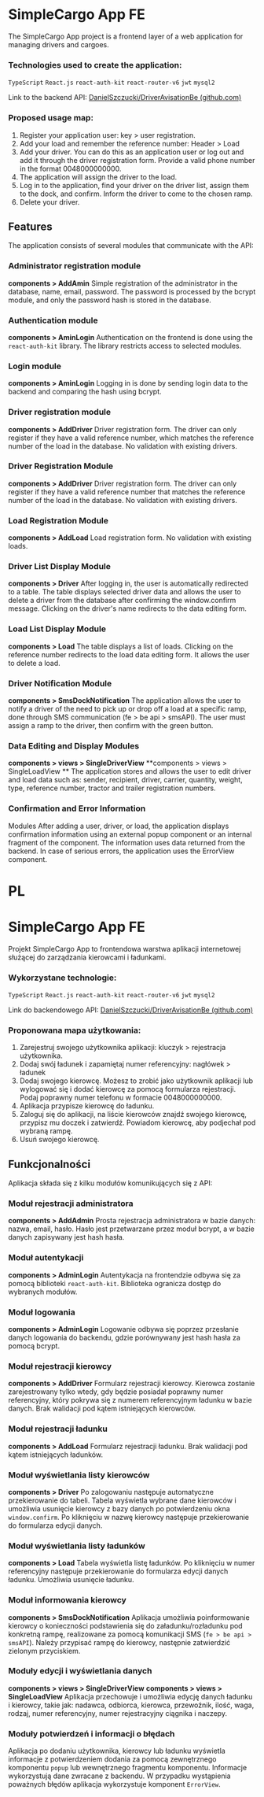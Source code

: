 # SimpleCargo App FE

The SimpleCargo App project is a frontend layer of a web application for managing drivers and cargoes.

### Technologies used to create the application:

`TypeScript` `React.js` `react-auth-kit` `react-router-v6` `jwt` `mysql2`

Link to the backend API: [DanielSzczucki/DriverAvisationBe (github.com)](https://github.com/DanielSzczucki/DriverAvisationBe)

### Proposed usage map:

1.  Register your application user: key > user registration.
2.  Add your load and remember the reference number: Header > Load
3.  Add your driver. You can do this as an application user or log out and add it through the driver registration form. Provide a valid phone number in the format 0048000000000.
4.  The application will assign the driver to the load.
5.  Log in to the application, find your driver on the driver list, assign them to the dock, and confirm. Inform the driver to come to the chosen ramp.
6.  Delete your driver.

## Features

The application consists of several modules that communicate with the API:

### Administrator registration module

**components > AddAmin**
Simple registration of the administrator in the database, name, email, password. The password is processed by the bcrypt module, and only the password hash is stored in the database.

### Authentication module

**components > AminLogin**
Authentication on the frontend is done using the `react-auth-kit` library. The library restricts access to selected modules.

### Login module

**components > AminLogin**
Logging in is done by sending login data to the backend and comparing the hash using bcrypt.

### Driver registration module

**components > AddDriver**
Driver registration form. The driver can only register if they have a valid reference number, which matches the reference number of the load in the database. No validation with existing drivers.

### Driver Registration Module

**components > AddDriver**
Driver registration form. The driver can only register if they have a valid reference number that matches the reference number of the load in the database. No validation with existing drivers.

### Load Registration Module

**components > AddLoad**
Load registration form. No validation with existing loads.

### Driver List Display Module

**components > Driver**
After logging in, the user is automatically redirected to a table. The table displays selected driver data and allows the user to delete a driver from the database after confirming the window.confirm message. Clicking on the driver's name redirects to the data editing form.

### Load List Display Module

**components > Load**
The table displays a list of loads. Clicking on the reference number redirects to the load data editing form. It allows the user to delete a load.

### Driver Notification Module

**components > SmsDockNotification**
The application allows the user to notify a driver of the need to pick up or drop off a load at a specific ramp, done through SMS communication (fe > be api > smsAPI). The user must assign a ramp to the driver, then confirm with the green button.

### Data Editing and Display Modules

**components > views > SingleDriverView**
**components > views > SingleLoadView **
The application stores and allows the user to edit driver and load data such as: sender, recipient, driver, carrier, quantity, weight, type, reference number, tractor and trailer registration numbers.

### Confirmation and Error Information

Modules After adding a user, driver, or load, the application displays confirmation information using an external popup component or an internal fragment of the component. The information uses data returned from the backend. In case of serious errors, the application uses the ErrorView component.

# PL

# SimpleCargo App FE

Projekt SimpleCargo App to frontendowa warstwa aplikacji internetowej służącej do zarządzania kierowcami i ładunkami.

### Wykorzystane technologie:

`TypeScript` `React.js` `react-auth-kit` `react-router-v6` `jwt` `mysql2`

Link do backendowego API: [DanielSzczucki/DriverAvisationBe (github.com)](https://github.com/DanielSzczucki/DriverAvisationBe)

### Proponowana mapa użytkowania:

1.  Zarejestruj swojego użytkownika aplikacji: kluczyk > rejestracja użytkownika.
2.  Dodaj swój ładunek i zapamiętaj numer referencyjny: nagłówek > ładunek
3.  Dodaj swojego kierowcę. Możesz to zrobić jako użytkownik aplikacji lub wylogować się i dodać kierowcę za pomocą formularza rejestracji. Podaj poprawny numer telefonu w formacie 0048000000000.
4.  Aplikacja przypisze kierowcę do ładunku.
5.  Zaloguj się do aplikacji, na liście kierowców znajdź swojego kierowcę, przypisz mu doczek i zatwierdź. Powiadom kierowcę, aby podjechał pod wybraną rampę.
6.  Usuń swojego kierowcę.

## Funkcjonalności

Aplikacja składa się z kilku modułów komunikujących się z API:

### Moduł rejestracji administratora

**components > AddAdmin** Prosta rejestracja administratora w bazie danych: nazwa, email, hasło. Hasło jest przetwarzane przez moduł bcrypt, a w bazie danych zapisywany jest hash hasła.

### Moduł autentykacji

**components > AdminLogin** Autentykacja na frontendzie odbywa się za pomocą biblioteki `react-auth-kit`. Biblioteka ogranicza dostęp do wybranych modułów.

### Moduł logowania

**components > AdminLogin** Logowanie odbywa się poprzez przesłanie danych logowania do backendu, gdzie porównywany jest hash hasła za pomocą bcrypt.

### Moduł rejestracji kierowcy

**components > AddDriver** Formularz rejestracji kierowcy. Kierowca zostanie zarejestrowany tylko wtedy, gdy będzie posiadał poprawny numer referencyjny, który pokrywa się z numerem referencyjnym ładunku w bazie danych. Brak walidacji pod kątem istniejących kierowców.

### Moduł rejestracji ładunku

**components > AddLoad** Formularz rejestracji ładunku. Brak walidacji pod kątem istniejących ładunków.

### Moduł wyświetlania listy kierowców

**components > Driver**
Po zalogowaniu następuje automatyczne przekierowanie do tabeli. Tabela wyświetla wybrane dane kierowców i umożliwia usunięcie kierowcy z bazy danych po potwierdzeniu okna `window.confirm`. Po kliknięciu w nazwę kierowcy następuje przekierowanie do formularza edycji danych.

### Moduł wyświetlania listy ładunków

**components > Load**
Tabela wyświetla listę ładunków. Po kliknięciu w numer referencyjny następuje przekierowanie do formularza edycji danych ładunku. Umożliwia usunięcie ładunku.

### Moduł informowania kierowcy

**components > SmsDockNotification**
Aplikacja umożliwia poinformowanie kierowcy o konieczności podstawienia się do załadunku/rozładunku pod konkretną rampę, realizowane za pomocą komunikacji SMS (`fe > be api > smsAPI`). Należy przypisać rampę do kierowcy, następnie zatwierdzić zielonym przyciskiem.

### Moduły edycji i wyświetlania danych

**components > views > SingleDriverView** **components > views > SingleLoadView** Aplikacja przechowuje i umożliwia edycję danych ładunku i kierowcy, takie jak: nadawca, odbiorca, kierowca, przewoźnik, ilość, waga, rodzaj, numer referencyjny, numer rejestracyjny ciągnika i naczepy.

### Moduły potwierdzeń i informacji o błędach

Aplikacja po dodaniu użytkownika, kierowcy lub ładunku wyświetla informacje z potwierdzeniem dodania za pomocą zewnętrznego komponentu `popup` lub wewnętrznego fragmentu komponentu. Informacje wykorzystują dane zwracane z backendu. W przypadku wystąpienia poważnych błędów aplikacja wykorzystuje komponent `ErrorView`.
